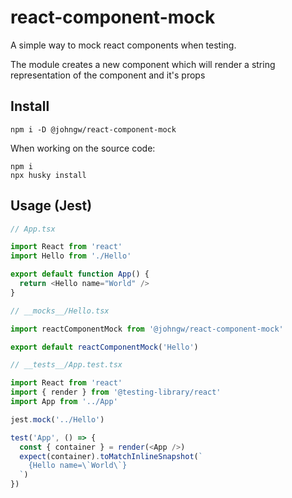 # react-component-mock

A simple way to mock react components when testing.

The module creates a new component which will render a string representation of the component and it's props

## Install

```
npm i -D @johngw/react-component-mock
```

When working on the source code:

```
npm i
npx husky install
```

## Usage (Jest)

```typescript
// App.tsx

import React from 'react'
import Hello from './Hello'

export default function App() {
  return <Hello name="World" />
}
```

```typescript
// __mocks__/Hello.tsx

import reactComponentMock from '@johngw/react-component-mock'

export default reactComponentMock('Hello')
```

```typescript
// __tests__/App.test.tsx

import React from 'react'
import { render } from '@testing-library/react'
import App from '../App'

jest.mock('../Hello')

test('App', () => {
  const { container } = render(<App />)
  expect(container).toMatchInlineSnapshot(`
    {Hello name=\`World\`}
  `)
})
```
